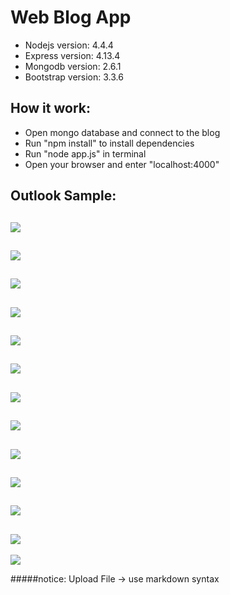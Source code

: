 Web Blog App
======
- Nodejs version: 4.4.4
- Express version: 4.13.4
- Mongodb version: 2.6.1
- Bootstrap version: 3.3.6

How it work:
------
- Open mongo database and connect to the blog
- Run "npm install" to install dependencies
- Run "node app.js" in terminal
- Open your browser and enter "localhost:4000"

Outlook Sample:
------

![](/public/images/s0.png)
---
![](/public/images/s1.png)
---
![](/public/images/s2.png)
---
![](/public/images/s3.png)
---
![](/public/images/s4.png)
---
![](/public/images/s5.png)
---
![](/public/images/s6.png)
---
![](/public/images/s6.5.png)
---
![](/public/images/s7.png)
---
![](/public/images/s8.png)
---
![](/public/images/s9.png)
---
![](/public/images/s10.png)
---
![](/public/images/s11.png)


#####notice: Upload File -> use markdown syntax
